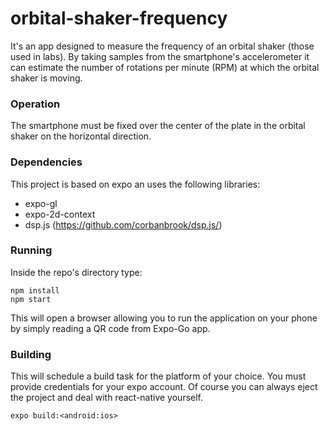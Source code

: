# orbital-shaker-frequency
It's an app designed to measure the frequency of an orbital shaker (those used in labs). By taking samples from the smartphone's accelerometer it can estimate the number of rotations per minute (RPM) at which the orbital shaker is moving.

### Operation
The smartphone must be fixed over the center of the plate in the orbital shaker on the horizontal direction.

### Dependencies
This project is based on expo an uses the following libraries:
* expo-gl
* expo-2d-context
* dsp.js (https://github.com/corbanbrook/dsp.js/)

### Running
Inside the repo's directory type:
```
npm install
npm start
```
This will open a browser allowing you to run the application on your phone by simply reading a QR code from Expo-Go app.

### Building
This will schedule a build task for the platform of your choice. You must provide credentials for your expo account. Of course you can always eject the project and deal with react-native yourself.
```
expo build:<android:ios>
```
